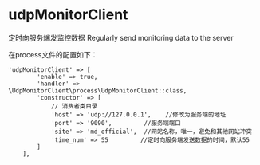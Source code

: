 # udpMonitorClient
 定时向服务端发监控数据 Regularly send monitoring data to the server

在process文件的配置如下：
```
'udpMonitorClient' => [
        'enable' => true,
        'handler' => \UdpMonitorClient\process\UdpMonitorClient::class,
        'constructor' => [
            // 消费者类目录
            'host' => 'udp://127.0.0.1',    //修改为服务端的地址
            'port' => '9090',         //服务端端口
            'site' => 'md_official',  //网站名称，唯一，避免和其他网站冲突
            'time_num' => 55         //定时向服务端发送数据的时间，默认55
        ]
    ],
```
